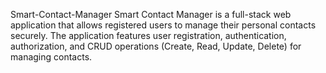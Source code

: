 Smart-Contact-Manager
Smart Contact Manager is a full-stack web application that allows registered users to manage their personal contacts securely. The application features user registration, authentication, authorization, and CRUD operations (Create, Read, Update, Delete) for managing contacts.
